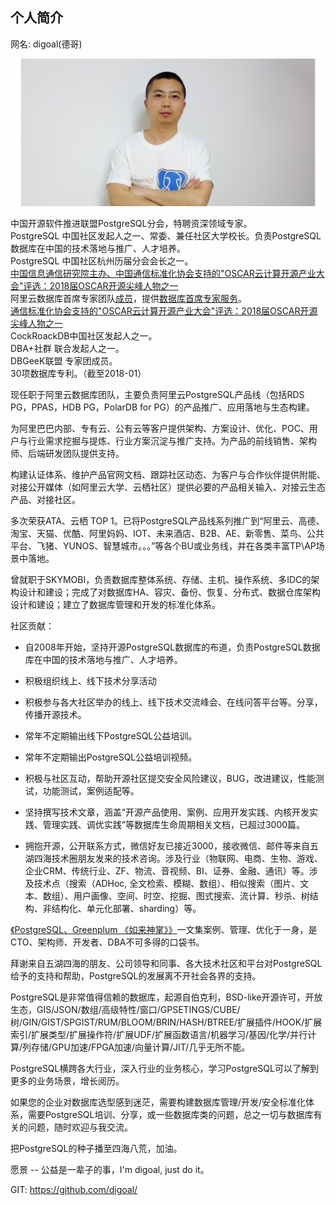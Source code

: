 ## 个人简介    
网名: digoal(德哥)        
      
![pic](digoal.png)      
        
中国开源软件推进联盟PostgreSQL分会，特聘资深领域专家。       
PostgreSQL 中国社区发起人之一、常委、兼任社区大学校长。负责PostgreSQL数据库在中国的技术落地与推广、人才培养。        
PostgreSQL 中国社区杭州历届分会会长之一。      
[中国信息通信研究院主办、中国通信标准化协会支持的"OSCAR云计算开源产业大会"评选：2018届OSCAR开源尖峰人物之一](../201803/20180322_12.md)  
阿里云数据库首席专家团队[成员](aliyun_shouxi_db_service.png)，提供[数据库首席专家服务](https://www.aliyun.com/service/chiefexpert/database)。  
[通信标准化协会支持的"OSCAR云计算开源产业大会"评选：2018届OSCAR开源尖峰人物之一](../201803/20180322_12.md)  
CockRoackDB中国社区发起人之一。   
DBA+社群 联合发起人之一。      
DBGeeK联盟 专家团成员。      
30项数据库专利。（截至2018-01）      
      
现任职于阿里云数据库团队，主要负责阿里云PostgreSQL产品线（包括RDS PG，PPAS，HDB PG，PolarDB for PG）的产品推广、应用落地与生态构建。  
  
为阿里巴巴内部、专有云、公有云等客户提供架构、方案设计、优化、POC、用户与行业需求挖掘与提炼、行业方案沉淀与推广支持。为产品的前线销售、架构师、后端研发团队提供支持。   
  
构建认证体系、维护产品官网文档、跟踪社区动态、为客户与合作伙伴提供附能、对接公开媒体（如阿里云大学、云栖社区）提供必要的产品相关输入、对接云生态产品、对接社区。  
  
多次荣获ATA、云栖 TOP 1。已将PostgreSQL产品线系列推广到“阿里云、高德、淘宝、天猫、优酷、阿里妈妈、IOT、未来酒店、B2B、AE、新零售、菜鸟、公共平台、飞猪、YUNOS、智慧城市。。。”等各个BU或业务线，并在各类丰富TP\AP场景中落地。  
  
曾就职于SKYMOBI，负责数据库整体系统、存储、主机、操作系统、多IDC的架构设计和建设；完成了对数据库HA、容灾、备份、恢复、分布式、数据仓库架构设计和建设；建立了数据库管理和开发的标准化体系。      
      
社区贡献：    
    
- 自2008年开始，坚持开源PostgreSQL数据库的布道，负责PostgreSQL数据库在中国的技术落地与推广、人才培养。    
    
- 积极组织线上、线下技术分享活动    
    
- 积极参与各大社区举办的线上、线下技术交流峰会、在线问答平台等。分享，传播开源技术。    
    
- 常年不定期输出线下PostgreSQL公益培训。      
    
- 常年不定期输出PostgreSQL公益培训视频。    
    
- 积极与社区互动，帮助开源社区提交安全风险建议，BUG，改进建议，性能测试，功能测试，案例适配等。    
    
- 坚持撰写技术文章，涵盖“开源产品使用、案例、应用开发实践、内核开发实践、管理实践、调优实践”等数据库生命周期相关文档，已超过3000篇。    
    
- 拥抱开源，公开联系方式，微信好友已接近3000，接收微信、邮件等来自五湖四海技术圈朋友发来的技术咨询。涉及行业（物联网、电商、生物、游戏、企业CRM、传统行业、ZF、物流、音视频、BI、证券、金融、通讯）等。涉及技术点（搜索（ADHoc, 全文检索、模糊、数组）、相似搜索（图片、文本、数组）、用户画像、空间、时空、挖掘、图式搜索、流计算、秒杀、树结构、非结构化、单元化部署、sharding）等。    
           
[《PostgreSQL、Greenplum 《如来神掌》》](../201706/20170601_02.md)一文集案例、管理、优化于一身，是CTO、架构师、开发者、DBA不可多得的口袋书。         
      
拜谢来自五湖四海的朋友、公司领导和同事、各大技术社区和平台对PostgreSQL给予的支持和帮助，PostgreSQL的发展离不开社会各界的支持。         
      
PostgreSQL是非常值得信赖的数据库，起源自伯克利，BSD-like开源许可，开放生态，GIS/JSON/数组/高级特性/窗口/GPSETINGS/CUBE/树/GIN/GIST/SPGIST/RUM/BLOOM/BRIN/HASH/BTREE/扩展插件/HOOK/扩展索引/扩展类型/扩展操作符/扩展UDF/扩展函数语言/机器学习/基因/化学/并行计算/列存储/GPU加速/FPGA加速/向量计算/JIT/几乎无所不能。      
      
PostgreSQL横跨各大行业，深入行业的业务核心，学习PostgreSQL可以了解到更多的业务场景，增长阅历。         
      
如果您的企业对数据库选型感到迷茫，需要构建数据库管理/开发/安全标准化体系，需要PostgreSQL培训、分享，或一些数据库类的问题，总之一切与数据库有关的问题，随时欢迎与我交流。      
      
把PostgreSQL的种子播至四海八荒，加油。       
      
愿景 -- 公益是一辈子的事，I'm digoal, just do it。      
      
GIT: https://github.com/digoal/   
